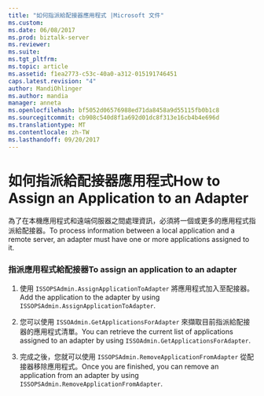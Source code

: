 ```yaml
---
title: "如何指派給配接器應用程式 |Microsoft 文件"
ms.custom: 
ms.date: 06/08/2017
ms.prod: biztalk-server
ms.reviewer: 
ms.suite: 
ms.tgt_pltfrm: 
ms.topic: article
ms.assetid: f1ea2773-c53c-40a0-a312-015191746451
caps.latest.revision: "4"
author: MandiOhlinger
ms.author: mandia
manager: anneta
ms.openlocfilehash: bf5052d06576988ed71da8458a9d55115fb0b1c8
ms.sourcegitcommit: cb908c540d8f1a692d01dc8f313e16cb4b4e696d
ms.translationtype: MT
ms.contentlocale: zh-TW
ms.lasthandoff: 09/20/2017
---
```

# <a name="how-to-assign-an-application-to-an-adapter"></a><span data-ttu-id="74d37-102">如何指派給配接器應用程式</span><span class="sxs-lookup"><span data-stu-id="74d37-102">How to Assign an Application to an Adapter</span></span>
<span data-ttu-id="74d37-103">為了在本機應用程式和遠端伺服器之間處理資訊，必須將一個或更多的應用程式指派給配接器。</span><span class="sxs-lookup"><span data-stu-id="74d37-103">To process information between a local application and a remote server, an adapter must have one or more applications assigned to it.</span></span>  
  
### <a name="to-assign-an-application-to-an-adapter"></a><span data-ttu-id="74d37-104">指派應用程式給配接器</span><span class="sxs-lookup"><span data-stu-id="74d37-104">To assign an application to an adapter</span></span>  
  
1.  <span data-ttu-id="74d37-105">使用  `ISSOPSAdmin.AssignApplicationToAdapter` 將應用程式加入至配接器。</span><span class="sxs-lookup"><span data-stu-id="74d37-105">Add the application to the adapter by using `ISSOPSAdmin.AssignApplicationToAdapter`.</span></span>  
  
2.  <span data-ttu-id="74d37-106">您可以使用 `ISSOAdmin.GetApplicationsForAdapter` 來擷取目前指派給配接器的應用程式清單。</span><span class="sxs-lookup"><span data-stu-id="74d37-106">You can retrieve the current list of applications assigned to an adapter by using `ISSOAdmin.GetApplicationsForAdapter`.</span></span>  
  
3.  <span data-ttu-id="74d37-107">完成之後，您就可以使用 `ISSOPSAdmin.RemoveApplicationFromAdapter` 從配接器移除應用程式。</span><span class="sxs-lookup"><span data-stu-id="74d37-107">Once you are finished, you can remove an application from an adapter by using `ISSOPSAdmin.RemoveApplicationFromAdapter`.</span></span>